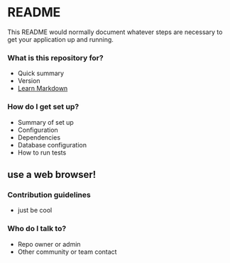 # README #

This README would normally document whatever steps are necessary to get your application up and running.

### What is this repository for? ###

* Quick summary
* Version
* [Learn Markdown](https://bitbucket.org/tutorials/markdowndemo)

### How do I get set up? ###

* Summary of set up
* Configuration
* Dependencies
* Database configuration
* How to run tests
## use a web browser!


### Contribution guidelines ###

* just be cool

### Who do I talk to? ###

* Repo owner or admin
* Other community or team contact